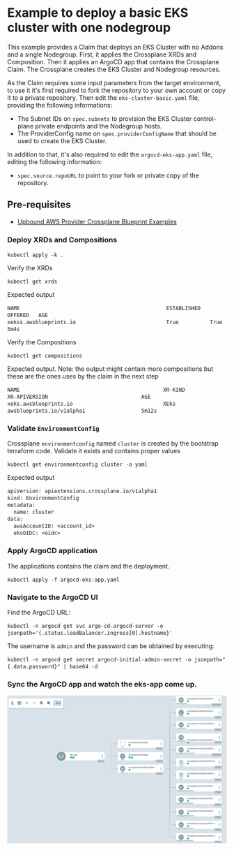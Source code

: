 # Example to deploy a basic EKS cluster with one nodegroup
This example provides a Claim that deploys an EKS Cluster with no Addons and a single Nodegroup. First, it applies the Crossplane XRDs and Composition. Then it applies an ArgoCD app that contains the Crossplane Claim. The Crossplane creates the EKS Cluster and Nodegroup resources.

As the Claim requires some input parameters from the target environment, to use it it's first required to fork the repository to your own account or copy it to a private repository.
Then edit the `eks-cluster-basic.yaml` file, providing the following informations:
 - The Subnet IDs on `spec.subnets` to provision the EKS Cluster control-plane private endpoints and the Nodegroup hosts.
 - The ProviderConfig name on `spec.providerConfigName` that should be used to create the EKS Cluster.

In addition to that, it's also required to edit the `argocd-eks-app.yaml` file, editing the following information:
 - `spec.source.repoURL` to point to your fork or private copy of the repository.

## Pre-requisites
 - [Upbound AWS Provider Crossplane Blueprint Examples](../../README.md)


### Deploy XRDs and Compositions
```shell
kubectl apply -k .
```

Verify the XRDs
```shell
kubectl get xrds
```

Expected output
```
NAME                                               ESTABLISHED   OFFERED   AGE
xekss.awsblueprints.io                             True          True      5m4s
```

Verify the Compositions
```shell
kubectl get compositions
```

Expected output. Note: the output might contain more compositions but these are the ones uses by the claim in the next step
```
NAME                                              XR-KIND           XR-APIVERSION                              AGE
xeks.awsblueprints.io                             XEks              awsblueprints.io/v1alpha1                  5m12s
```

### Validate `EnvironmentConfig`

Crossplane `environmentconfig` named `cluster` is created by the bootstrap terraform code. Validate it exists and contains proper values
```
kubectl get environmentconfig cluster -o yaml
```
Expected output
```
apiVersion: apiextensions.crossplane.io/v1alpha1
kind: EnvironmentConfig
metadata:
  name: cluster
data:
  awsAccountID: <account_id>
  eksOIDC: <oidc>
```

### Apply ArgoCD application
The applications contains the claim and the deployment.
```
kubectl apply -f argocd-eks-app.yaml
```

### Navigate to the ArgoCD UI
Find the ArgoCD URL:
```
kubectl -n argocd get svc argo-cd-argocd-server -o jsonpath='{.status.loadBalancer.ingress[0].hostname}'
```
The username is `admin` and the password can be obtained by executing:
```
kubectl -n argocd get secret argocd-initial-admin-secret -o jsonpath="{.data.password}" | base64 -d
```

### Sync the ArgoCD app and watch the eks-app come up.
![EKS App ArgoCD](../../../diagrams/argocd-eks-app-sync.png)
